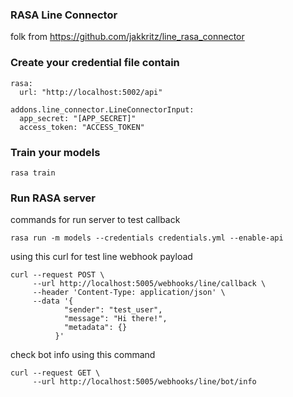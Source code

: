 ### RASA Line Connector

folk from
https://github.com/jakkritz/line_rasa_connector

### Create your credential file contain
```
rasa:
  url: "http://localhost:5002/api"

addons.line_connector.LineConnectorInput:
  app_secret: "[APP_SECRET]"
  access_token: "ACCESS_TOKEN"
```

### Train your models
```
rasa train
```

### Run RASA server
commands for run server to test callback
```
rasa run -m models --credentials credentials.yml --enable-api
```

using this curl for test line webhook payload
```
curl --request POST \
     --url http://localhost:5005/webhooks/line/callback \
     --header 'Content-Type: application/json' \
     --data '{
            "sender": "test_user",
            "message": "Hi there!",
            "metadata": {}
          }'
```

check bot info using this command
```
curl --request GET \
     --url http://localhost:5005/webhooks/line/bot/info
```